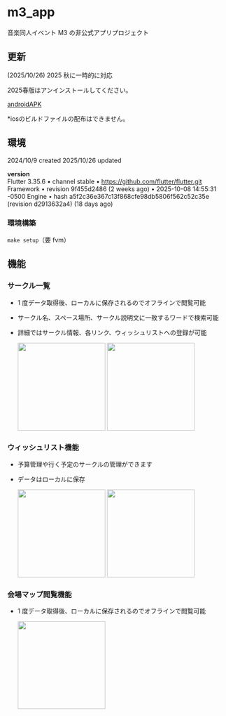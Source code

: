 # m3_app

音楽同人イベント M3 の非公式アプリプロジェクト

## 更新

(2025/10/26)
2025 秋に一時的に対応

2025春版はアンインストールしてください。

[androidAPK](https://drive.google.com/drive/folders/1yLqPOpCbROfYeZSzF7jMl8pq716PPKSq?usp=sharing)

*iosのビルドファイルの配布はできません。

## 環境

2024/10/9 created
2025/10/26 updated

**version**  
Flutter 3.35.6 • channel stable • https://github.com/flutter/flutter.git
Framework • revision 9f455d2486 (2 weeks ago) • 2025-10-08 14:55:31 -0500
Engine • hash a5f2c36e367c13f868cfe98db5806f562c52c35e (revision d2913632a4) (18 days ago)

### 環境構築

`make setup`（要 fvm）

## 機能

### サークル一覧

- 1 度データ取得後、ローカルに保存されるのでオフラインで閲覧可能
- サークル名、スペース場所、サークル説明文に一致するワードで検索可能
- 詳細ではサークル情報、各リンク、ウィッシュリストへの登録が可能

  <img src="https://github.com/user-attachments/assets/6937b880-712b-40e5-971e-4dd023938791" width =200>
  <img src="https://github.com/user-attachments/assets/9aadc7ec-08ac-4a1a-a8b1-e98c9926686a" width =200>

### ウィッシュリスト機能

- 予算管理や行く予定のサークルの管理ができます
- データはローカルに保存
  
  <img src="https://github.com/user-attachments/assets/c8aa3781-fa3c-4fef-b8a9-15e70ccca5f2" width =200>
  <img src="https://github.com/user-attachments/assets/1924875d-5c9d-4210-9d97-74c0f6a260cf" width =200>

### 会場マップ閲覧機能

- 1 度データ取得後、ローカルに保存されるのでオフラインで閲覧可能
  
  <img src="https://github.com/user-attachments/assets/6511006d-6c65-4e61-9038-f8c520668edd" width =200>
